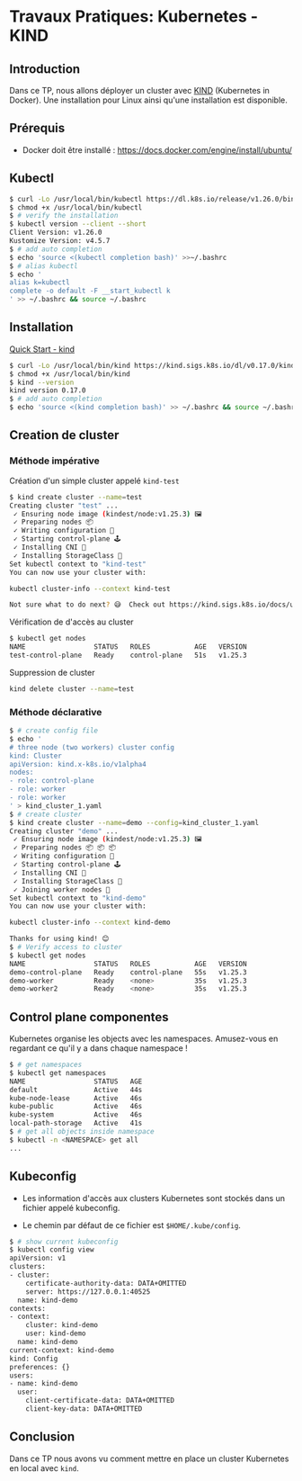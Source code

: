 # Travaux Pratiques: Kubernetes - KIND

## Introduction

Dans ce TP, nous allons déployer un cluster avec [KIND](https://kind.sigs.k8s.io/) (Kubernetes in Docker).
Une installation pour Linux ainsi qu'une installation est disponible.

## Prérequis
- Docker doit être installé : <https://docs.docker.com/engine/install/ubuntu/>

## Kubectl
```bash
$ curl -Lo /usr/local/bin/kubectl https://dl.k8s.io/release/v1.26.0/bin/linux/amd64/kubectl
$ chmod +x /usr/local/bin/kubectl
$ # verify the installation
$ kubectl version --client --short
Client Version: v1.26.0
Kustomize Version: v4.5.7
$ # add auto completion
$ echo 'source <(kubectl completion bash)' >>~/.bashrc
$ # alias kubectl
$ echo '
alias k=kubectl
complete -o default -F __start_kubectl k
' >> ~/.bashrc && source ~/.bashrc

```


## Installation

[Quick Start - kind](https://kind.sigs.k8s.io/docs/user/quick-start/)

```bash
$ curl -Lo /usr/local/bin/kind https://kind.sigs.k8s.io/dl/v0.17.0/kind-linux-amd64
$ chmod +x /usr/local/bin/kind
$ kind --version
kind version 0.17.0
$ # add auto completion
$ echo 'source <(kind completion bash)' >> ~/.bashrc && source ~/.bashrc
```

## Creation de cluster
### Méthode impérative
Création d'un simple cluster appelé `kind-test`
```bash
$ kind create cluster --name=test
Creating cluster "test" ...
 ✓ Ensuring node image (kindest/node:v1.25.3) 🖼 
 ✓ Preparing nodes 📦  
 ✓ Writing configuration 📜 
 ✓ Starting control-plane 🕹️ 
 ✓ Installing CNI 🔌 
 ✓ Installing StorageClass 💾 
Set kubectl context to "kind-test"
You can now use your cluster with:

kubectl cluster-info --context kind-test

Not sure what to do next? 😅  Check out https://kind.sigs.k8s.io/docs/user/quick-start/
```


Vérification de d'accès au cluster
```bash
$ kubectl get nodes
NAME                 STATUS   ROLES           AGE   VERSION
test-control-plane   Ready    control-plane   51s   v1.25.3
```

Suppression de cluster
``` bash
kind delete cluster --name=test
```

### Méthode déclarative
```bash
$ # create config file
$ echo '
# three node (two workers) cluster config
kind: Cluster
apiVersion: kind.x-k8s.io/v1alpha4
nodes:
- role: control-plane
- role: worker
- role: worker
' > kind_cluster_1.yaml
$ # create cluster
$ kind create cluster --name=demo --config=kind_cluster_1.yaml
Creating cluster "demo" ...
 ✓ Ensuring node image (kindest/node:v1.25.3) 🖼
 ✓ Preparing nodes 📦 📦 📦  
 ✓ Writing configuration 📜 
 ✓ Starting control-plane 🕹️ 
 ✓ Installing CNI 🔌 
 ✓ Installing StorageClass 💾 
 ✓ Joining worker nodes 🚜 
Set kubectl context to "kind-demo"
You can now use your cluster with:

kubectl cluster-info --context kind-demo

Thanks for using kind! 😊
$ # Verify access to cluster
$ kubectl get nodes
NAME                 STATUS   ROLES           AGE   VERSION
demo-control-plane   Ready    control-plane   55s   v1.25.3
demo-worker          Ready    <none>          35s   v1.25.3
demo-worker2         Ready    <none>          35s   v1.25.3
```


## Control plane componentes
Kubernetes organise les objects avec les namespaces.
Amusez-vous en regardant ce qu'il y a dans chaque namespace !
``` bash
$ # get namespaces
$ kubectl get namespaces
NAME                 STATUS   AGE
default              Active   44s
kube-node-lease      Active   46s
kube-public          Active   46s
kube-system          Active   46s
local-path-storage   Active   41s
$ # get all objects inside namespace
$ kubectl -n <NAMESPACE> get all 
...
```

## Kubeconfig
- Les information d'accès aux clusters Kubernetes sont stockés dans un fichier appelé kubeconfig.

- Le chemin par défaut de ce fichier est `$HOME/.kube/config`.

``` bash
$ # show current kubeconfig
$ kubectl config view
apiVersion: v1
clusters:
- cluster:
    certificate-authority-data: DATA+OMITTED
    server: https://127.0.0.1:40525
  name: kind-demo
contexts:
- context:
    cluster: kind-demo
    user: kind-demo
  name: kind-demo
current-context: kind-demo
kind: Config
preferences: {}
users:
- name: kind-demo
  user:
    client-certificate-data: DATA+OMITTED
    client-key-data: DATA+OMITTED
```


## Conclusion
Dans ce TP nous avons vu comment mettre en place un cluster Kubernetes en local avec `kind`.
